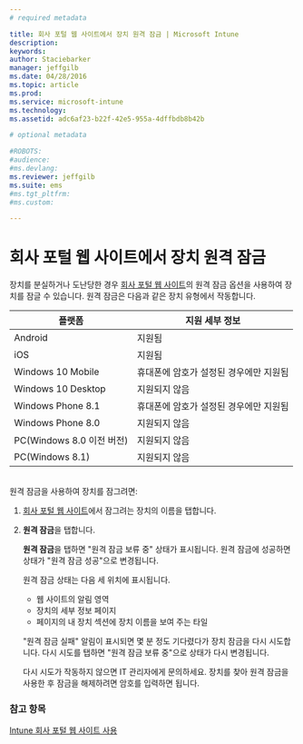 ```yaml
---
# required metadata

title: 회사 포털 웹 사이트에서 장치 원격 잠금 | Microsoft Intune
description:
keywords:
author: Staciebarker
manager: jeffgilb
ms.date: 04/28/2016
ms.topic: article
ms.prod:
ms.service: microsoft-intune
ms.technology:
ms.assetid: adc6af23-b22f-42e5-955a-4dffbdb8b42b

# optional metadata

#ROBOTS:
#audience:
#ms.devlang:
ms.reviewer: jeffgilb
ms.suite: ems
#ms.tgt_pltfrm:
#ms.custom:

---
```



# 회사 포털 웹 사이트에서 장치 원격 잠금

장치를 분실하거나 도난당한 경우 [회사 포털 웹 사이트](http://portal.manage.microsoft.com)의 원격 잠금 옵션을 사용하여 장치를 잠글 수 있습니다. 원격 잠금은 다음과 같은 장치 유형에서 작동합니다.

플랫폼  |지원 세부 정보  
---------|---------
Android | 지원됨       
iOS | 지원됨
Windows 10 Mobile | 휴대폰에 암호가 설정된 경우에만 지원됨     
Windows 10 Desktop | 지원되지 않음  
Windows Phone 8.1 | 휴대폰에 암호가 설정된 경우에만 지원됨
Windows Phone 8.0 | 지원되지 않음
PC(Windows 8.0 이전 버전) | 지원되지 않음       
PC(Windows 8.1) | 지원되지 않음

</br>
원격 잠금을 사용하여 장치를 잠그려면:

1.  [회사 포털 웹 사이트](http://portal.manage.microsoft.com)에서 잠그려는 장치의 이름을 탭합니다.

2.  **원격 잠금**을 탭합니다.

    **원격 잠금**을 탭하면 "원격 잠금 보류 중" 상태가 표시됩니다.  원격 잠금에 성공하면 상태가 "원격 잠금 성공"으로 변경됩니다.

    원격 잠금 상태는 다음 세 위치에 표시됩니다.

    * 웹 사이트의 알림 영역 
    * 장치의 세부 정보 페이지
    * 페이지의 내 장치 섹션에 장치 이름을 보여 주는 타일

    "원격 잠금 실패" 알림이 표시되면 몇 분 정도 기다렸다가 장치 잠금을 다시 시도합니다. 다시 시도를 탭하면 "원격 잠금 보류 중"으로 상태가 다시 변경됩니다. 

    다시 시도가 작동하지 않으면 IT 관리자에게 문의하세요. 장치를 찾아 원격 잠금을 사용한 후 잠금을 해제하려면 암호를 입력하면 됩니다.


### 참고 항목
[Intune 회사 포털 웹 사이트 사용](using-the-intune-company-portal-website.md)

<!--HONumber=May16_HO3-->


